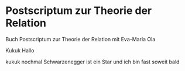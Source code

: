 # Postscriptum zur Theorie der Relation
Buch Postscriptum zur Theorie der Relation mit Eva-Maria
Ola

Kukuk
Hallo

kukuk nochmal
Schwarzenegger ist ein Star
und ich bin fast soweit bald
